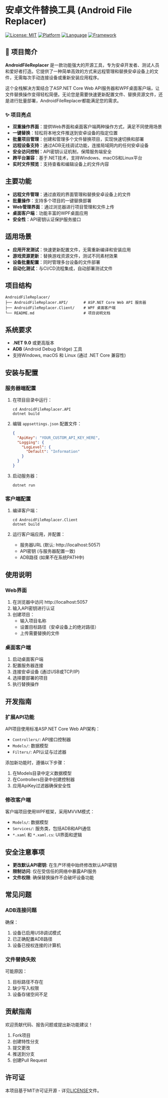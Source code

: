 # 安卓文件替换工具 (Android File Replacer)

[![License: MIT](https://img.shields.io/badge/License-MIT-blue.svg)](https://opensource.org/licenses/MIT)
[![Platform](https://img.shields.io/badge/Platform-Windows%20%7C%20Linux%20%7C%20macOS-green.svg)](https://github.com/Kikisozi/AndroidFileReplacer)
[![Language](https://img.shields.io/badge/Language-C%23-orange.svg)](https://github.com/Kikisozi/AndroidFileReplacer)
[![Framework](https://img.shields.io/badge/Framework-.NET%209.0-purple.svg)](https://github.com/Kikisozi/AndroidFileReplacer)



## 📱 项目简介

**AndroidFileReplacer** 是一款功能强大的开源工具，专为安卓开发者、测试人员和爱好者打造。它提供了一种简单高效的方式来远程管理和替换安卓设备上的文件，无需每次手动连接设备或重新安装应用程序。

这个全栈解决方案结合了ASP.NET Core Web API服务器和WPF桌面客户端，让文件替换操作变得轻松简便。无论您是需要快速更新配置文件、替换资源文件，还是进行批量部署，AndroidFileReplacer都能满足您的需求。

### ✨ 项目亮点

- **双重操作界面**：提供Web界面和桌面客户端两种操作方式，满足不同使用场景
- **一键替换**：轻松将本地文件推送到安卓设备的指定位置
- **批量项目管理**：创建和管理多个文件替换项目，实现快速切换和部署
- **远程设备支持**：通过ADB无线调试功能，连接局域网内的任何安卓设备
- **安全访问控制**：API密钥认证机制，保障服务端安全
- **跨平台兼容**：基于.NET技术，支持Windows、macOS和Linux平台
- **实时文件预览**：支持查看和编辑设备上的文件内容

## 主要功能

- **远程文件管理**：通过直观的界面管理和替换安卓设备上的文件
- **批量操作**：支持多个项目的一键替换部署
- **Web管理界面**：通过浏览器进行项目管理和文件上传
- **桌面客户端**：功能丰富的WPF桌面应用
- **安全性**：API密钥认证保护服务接口

## 适用场景

- **应用开发测试**：快速更新配置文件，无需重新编译和安装应用
- **游戏资源更新**：替换游戏资源文件，测试不同素材效果
- **设备批量配置**：同时管理多台设备的文件部署
- **自动化测试**：与CI/CD流程集成，自动部署测试文件

## 项目结构

```
AndroidFileReplacer/
├── AndroidFileReplacer.API/       # ASP.NET Core Web API 服务器
├── AndroidFileReplacer.Client/    # WPF 桌面客户端
└── README.md                      # 项目说明文档
```

## 系统要求

- **.NET 9.0** 或更高版本
- **ADB** (Android Debug Bridge) 工具
- 支持Windows, macOS 和 Linux (通过 .NET Core 兼容性)

## 安装与配置

### 服务器端配置

1. 在项目目录中运行：
   ```
   cd AndroidFileReplacer.API
   dotnet build
   ```

2. 编辑 `appsettings.json` 配置文件：
   ```json
   {
     "ApiKey": "YOUR_CUSTOM_API_KEY_HERE",
     "Logging": {
       "LogLevel": {
         "Default": "Information"
       }
     }
   }
   ```

3. 启动服务器：
   ```
   dotnet run
   ```

### 客户端配置

1. 编译客户端：
   ```
   cd AndroidFileReplacer.Client
   dotnet build
   ```

2. 运行客户端应用，并配置：
   - 服务器URL (默认: http://localhost:5057)
   - API密钥 (与服务器配置一致)
   - ADB路径 (如果不在系统PATH中)

## 使用说明

### Web界面

1. 在浏览器中访问 http://localhost:5057
2. 输入API密钥进行认证
3. 创建项目：
   - 输入项目名称
   - 设置目标路径（安卓设备上的绝对路径）
   - 上传需要替换的文件

### 桌面客户端

1. 启动桌面客户端
2. 配置服务器连接
3. 连接安卓设备 (通过USB或TCP/IP)
4. 选择要部署的项目
5. 执行替换操作

## 开发指南

### 扩展API功能

API项目使用标准ASP.NET Core Web API架构：

- `Controllers/`: API接口控制器
- `Models/`: 数据模型
- `Filters/`: API认证与过滤器

添加新功能时，遵循以下步骤：

1. 在Models目录中定义数据模型
2. 在Controllers目录中创建控制器
3. 应用ApiKey过滤器确保安全性

### 修改客户端

客户端项目使用WPF框架，采用MVVM模式：

- `Models/`: 数据模型
- `Services/`: 服务类，包括ADB和API通信
- `*.xaml` 和 `*.xaml.cs`: UI界面和逻辑

## 安全注意事项

- **更改默认API密钥**: 在生产环境中始终修改默认API密钥
- **限制访问**: 仅在受信任的网络中暴露API服务
- **文件权限**: 确保替换操作不会破坏设备功能

## 常见问题

### ADB连接问题

确保：
1. 设备已启用USB调试模式
2. 已正确配置ADB路径
3. 设备已授权连接的计算机

### 文件替换失败

可能原因：
1. 目标路径不存在
2. 缺少写入权限
3. 设备存储空间不足

## 贡献指南

欢迎贡献代码、报告问题或提出新功能建议！

1. Fork项目
2. 创建特性分支
3. 提交更改
4. 推送到分支
5. 创建Pull Request

## 许可证

本项目基于MIT许可证开源 - 详见[LICENSE](LICENSE)文件。 
